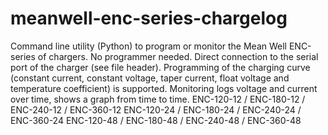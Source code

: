 # meanwell-enc-series-chargelog
Command line utility (Python) to program or monitor the Mean Well ENC-series of chargers. No programmer needed. Direct connection to the serial port of the charger (see file header). Programming of the charging curve (constant current, constant voltage, taper current, float voltage and temperature coefficient) is supported. Monitoring logs voltage and current over time, shows a graph from time to time.  ENC-120-12 / ENC-180-12 / ENC-240-12 / ENC-360-12 ENC-120-24 / ENC-180-24 / ENC-240-24 / ENC-360-24 ENC-120-48 / ENC-180-48 / ENC-240-48 / ENC-360-48
